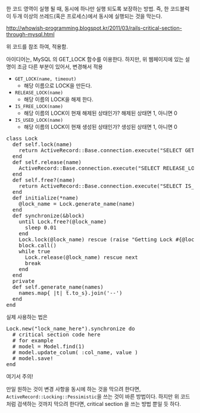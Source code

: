한 코드 영역이 실행 될 때, 동시에 하나만 실행 되도록 보장하는 방법. 즉, 한 코드블럭이 두개 이상의 쓰레드(혹은 프로세스)에서 동시에 실행되는 것을 막는다.

http://whowish-programming.blogspot.kr/2011/03/rails-critical-section-through-mysql.html

위 코드를 참조 하여, 적용함.

아이디어는, MySQL 의 GET_LOCK 함수를 이용한다. 하지만, 위 웹페이지에 있는 설명이 조금 다른 부분이 있어서, 변경해서 적용

* `GET_LOCK(name, timeout)`
  * 해당 이름으로 LOCK을 만든다.
* `RELEASE_LOCK(name)`
  * 해당 이름의 LOCK을 해제 한다.
* `IS_FREE_LOCK(name)`
  * 해당 이름의 LOCK이 현재 해제된 상태인가? 해제된 상태면 1, 아니면 0
* `IS_USED_LOCK(name)`
  * 해당 이름의 LOCK이 현재 생성된 상태인가? 생성된 상태면 1, 아니면 0

<pre>
class Lock
  def self.lock(name)
    return ActiveRecord::Base.connection.execute("SELECT GET_LOCK('#{name}',60);")
  end
  def self.release(name)
    ActiveRecord::Base.connection.execute("SELECT RELEASE_LOCK('#{name}');")
  end
  def self.free?(name)
    return ActiveRecord::Base.connection.execute("SELECT IS_FREE_LOCK('#{name}');").select.to_a[0][0] == 1
  end
  def initialize(*name)
    @lock_name = Lock.generate_name(name)
  end
  def synchronize(&block)
    until Lock.free?(@lock_name)
      sleep 0.01
    end
    Lock.lock(@lock_name) rescue (raise "Getting Lock #{@lock_name} timeout")
    block.call()
    while true
      Lock.release(@lock_name) rescue next
      break
    end
  end
  private
  def self.generate_name(names)
    names.map{ |t| t.to_s}.join('--')
  end
end
</pre>

실제 사용하는 법은

<pre>
Lock.new("lock_name_here").synchronize do
  # critical section code here
  # for example
  # model = Model.find(1)
  # model.update_colum( :col_name, value )
  # model.save!
end
</pre>

여기서 주의!

만일 원하는 것이 변경 사항을 동시에 하는 것을 막으려 한다면, ` ActiveRecord::Locking::Pessimistic`을 쓰는 것이 바른 방법이다. 하지만 위 코드 처럼 검색하는 것까지 막으려 한다면, critical section 을 쓰는 방법 뿐일 듯 하다.
